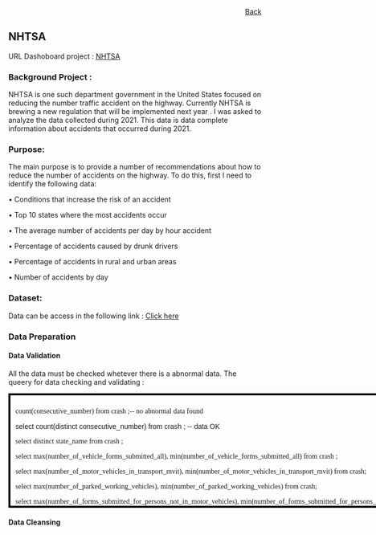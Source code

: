 <p align="right"> <a href="https://achmadirfana.github.io/portofolio/portfolio-NHTSA.html">Back</a></p>


<h2> NHTSA</h2>
<p> URL Dashoboard project : <a href="https://app.powerbi.com/view?r=eyJrIjoiMjI5NDY4NGMtNjg2Zi00ZjA1LWI4Y2UtYWJjOTNhZDYxNmU0IiwidCI6ImRmODY3OWNkLWE4MGUtNDVkOC05OWFjLWM4M2VkN2ZmOTVhMCJ9">NHTSA</a></p>
<h3> Background Project :</h3>
<p> NHTSA is one such department government in the United States focused on reducing the number
traffic accident on the highway.
Currently NHTSA is brewing a new regulation that will be implemented next year
. I was asked to
analyze the data collected during 2021. This data is data
complete information about accidents that occurred during 2021.</p>
<h3>Purpose:</h3>
<p> The main purpose is to provide a number of recommendations
about how to reduce the number of accidents on the highway. To do this,
first I  need to identify the following data:</p>
<p>•  Conditions that increase the risk of an accident </p>
<p>•  Top 10 states where the most accidents occur </p>
<p>•  The average number of accidents per day by hour accident </p>
<p>•  Percentage of accidents caused by drunk drivers </p>
<p>•  Percentage of accidents in rural and urban areas </p>
<p>•  Number of accidents by day </p>


<h3>Dataset:</h3>
<p>Data can be access in the following link : <a href="https://drive.google.com/file/d/1wiFf1VpFRXXUz9XpHjb--6vFDoNiCVDK/view?usp=sharing">Click here</a></p>
<h3>Data Preparation</h3>
<h4>Data Validation</h4>
<p> All the data must be checked whetever there is a abnormal data. The  queery for data checking and validating :</p>
<div style="height:200px;width:1000px;overflow:auto;border:4px solid black;padding:2%">
<p style="font-family:verdana"> count(consecutive_number) from crash ;-- no abnormal data found </p>
<p style="font-family: Arial"> select count(distinct consecutive_number) from crash ; -- data OK </p>
<p style="font-family:verdana"> select  distinct state_name from crash ;</p>
<p style="font-family:verdana"> select  max(number_of_vehicle_forms_submitted_all), min(number_of_vehicle_forms_submitted_all) from crash ;</p>
<p style="font-family:verdana"> select  max(number_of_motor_vehicles_in_transport_mvit), min(number_of_motor_vehicles_in_transport_mvit) from crash;</p>
<p style="font-family:verdana"> select  max(number_of_parked_working_vehicles), min(number_of_parked_working_vehicles) from crash;</p>
<p style="font-family:verdana"> select  max(number_of_forms_submitted_for_persons_not_in_motor_vehicles), min(number_of_forms_submitted_for_persons_not_in_motor_vehicles) from crash  ;</p>
<p style="font-family:verdana"> select  max(number_of_persons_in_motor_vehicles_in_transport_mvit), <p style="font-family:verdana"> min(number_of_persons_in_motor_vehicles_in_transport_mvit) from crash ;</p>
<p style="font-family:verdana"> select  max(number_of_persons_not_in_motor_vehicles_in_transport_mvit), min(number_of_persons_not_in_motor_vehicles_in_transport_mvit) from crash ;</p>
<p style="font-family:verdana"> select distinct land_use_name from crash ;</p>
<p style="font-family:verdana"> select distinct functional_system_name from crash ;</p>
<p style="font-family:verdana"> select min(milepoint),max(milepoint) from crash ;</p>
<p style="font-family:verdana"> select distinct manner_of_collision_name from crash ;</p>
<p style="font-family:verdana"> select distinct type_of_intersection_name from crash   ;</p>
<p style="font-family:verdana"> select distinct light_condition_name from crash ;</p>
<p style="font-family:verdana"> select distinct atmospheric_conditions_1_name from crash ;</p>
<p style="font-family:verdana"> select distinct number_of_fatalities from crash   ;</p>
<p style="font-family:verdana"> select distinct number_of_drunk_drivers from crash  ;</p>
<p style="font-family:verdana"> select min(timestamp_of_crash),max(timestamp_of_crash) from crash  ; -- ditemukan data timezonenya tidak sesuai dengan lokal time state amerika dan ada sebagian data di luar tahun 2021
  </div>

<h4>Data Cleansing</h4>

